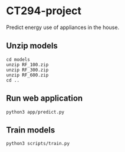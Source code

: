 # CT294-project
Predict energy use of appliances in the house.

## Unzip models
```
cd models
unzip RF_100.zip
unzip RF_300.zip
unzip RF_600.zip
cd ..
```

## Run web application
```
python3 app/predict.py
```

## Train models
```
python3 scripts/train.py
```
